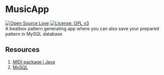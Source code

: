 # MusicApp
[![Open Source Love](https://badges.frapsoft.com/os/v1/open-source.svg?v=103)](https://github.com/ellerbrock/open-source-badges/)
[![License: GPL v3](https://img.shields.io/badge/License-GPLv3-blue.svg)](https://www.gnu.org/licenses/gpl-3.0)<br>
A beatbox pattern generating app where you can also save your prepared pattern in MySQL database<br>
## Resources
1. [MIDI package i Java](https://docs.oracle.com/javase/tutorial/sound/overview-MIDI.html)
2. [MySQL](https://www.mysql.com/)
